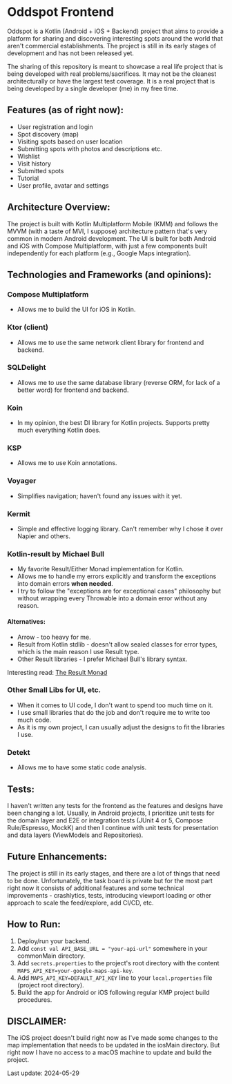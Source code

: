 # Oddspot Frontend

Oddspot is a Kotlin (Android + iOS + Backend) project that aims to provide a platform for sharing
and discovering interesting spots around the world that aren't commercial establishments. The
project is still in its early stages of development and has not been released yet.

The sharing of this repository is meant to showcase a real life project that is being developed with
real problems/sacrifices. It may not be the cleanest architecturally or have the largest test
coverage. It is a real project that is being developed by a single developer (me) in my free time.

## Features (as of right now):

- User registration and login
- Spot discovery (map)
- Visiting spots based on user location
- Submitting spots with photos and descriptions etc.
- Wishlist
- Visit history
- Submitted spots
- Tutorial
- User profile, avatar and settings

## Architecture Overview:

The project is built with Kotlin Multiplatform Mobile (KMM) and follows the MVVM (with a taste of
MVI, I suppose) architecture pattern that's very common in modern Android development. The UI is
built for both Android and iOS with Compose Multiplatform, with just a few components built
independently for each platform (e.g., Google Maps integration).

## Technologies and Frameworks (and opinions):

### Compose Multiplatform

- Allows me to build the UI for iOS in Kotlin.

### Ktor (client)

- Allows me to use the same network client library for frontend and backend.

### SQLDelight

- Allows me to use the same database library (reverse ORM, for lack of a better word) for frontend
  and backend.

### Koin

- In my opinion, the best DI library for Kotlin projects. Supports pretty much everything Kotlin
  does.

### KSP

- Allows me to use Koin annotations.

### Voyager

- Simplifies navigation; haven't found any issues with it yet.

### Kermit

- Simple and effective logging library. Can't remember why I chose it over Napier and others.

### Kotlin-result by Michael Bull

- My favorite Result/Either Monad implementation for Kotlin.
- Allows me to handle my errors explicitly and transform the exceptions into domain errors **when
  needed**.
- I try to follow the "exceptions are for exceptional cases" philosophy but without wrapping every
  Throwable into a domain error without any reason.

#### Alternatives:

- Arrow - too heavy for me.
- Result from Kotlin stdlib - doesn't allow sealed classes for error types, which is the main reason
  I use Result type.
- Other Result libraries - I prefer Michael Bull's library syntax.

Interesting read: [The Result Monad](https://adambennett.dev/2020/05/the-result-monad/)

### Other Small Libs for UI, etc.

- When it comes to UI code, I don't want to spend too much time on it.
- I use small libraries that do the job and don't require me to write too much code.
- As it is my own project, I can usually adjust the designs to fit the libraries I use.

### Detekt

- Allows me to have some static code analysis.

## Tests:

I haven't written any tests for the frontend as the features and designs have been changing a lot.
Usually, in Android projects, I prioritize unit tests for the domain layer and E2E or integration
tests (JUnit 4 or 5, Compose Rule/Espresso, MockK) and then I continue with unit tests for
presentation and data layers (ViewModels and Repositories).

## Future Enhancements:

The project is still in its early stages, and there are a lot of things that need to be done.
Unfortunately, the task board is private but for the most part right now it consists of additional
features and some technical improvements - crashlytics, tests, introducing viewport loading or other
approach to scale the feed/explore, add CI/CD, etc.

## How to Run:

1. Deploy/run your backend.
2. Add `const val API_BASE_URL = "your-api-url"` somewhere in your commonMain directory.
3. Add `secrets.properties` to the project's root directory with the
   content `MAPS_API_KEY=your-google-maps-api-key`.
4. Add `MAPS_API_KEY=DEFAULT_API_KEY` line to your `local.properties` file (project root directory).
5. Build the app for Android or iOS following regular KMP project build procedures.

## DISCLAIMER:
The iOS project doesn't build right now as I've made some changes to the map implementation that needs to be updated
in the iosMain directory. But right now I have no access to a macOS machine to update and build the project.

Last update: 2024-05-29
